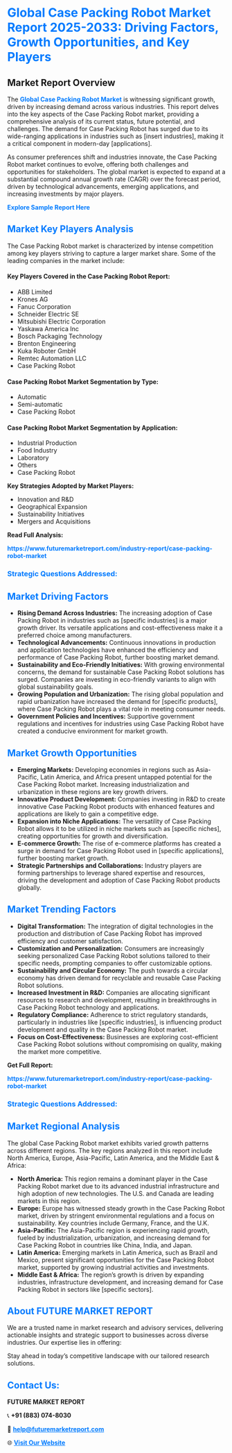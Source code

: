 <h1 style="color: #007BFF;">Global Case Packing Robot Market Report 2025-2033: Driving Factors, Growth Opportunities, and Key Players</h1>

<section id="overview">
<h2>Market Report Overview</h2>
<p>The <a href="https://www.futuremarketreport.com/industry-report/case-packing-robot-market" style="color: #007BFF; text-decoration: none;"><strong>Global Case Packing Robot Market</strong></a> is witnessing significant growth, driven by increasing demand across various industries. This report delves into the key aspects of the Case Packing Robot market, providing a comprehensive analysis of its current status, future potential, and challenges. The demand for Case Packing Robot has surged due to its wide-ranging applications in industries such as [insert industries], making it a critical component in modern-day [applications].</p>
<p>As consumer preferences shift and industries innovate, the Case Packing Robot market continues to evolve, offering both challenges and opportunities for stakeholders. The global market is expected to expand at a substantial compound annual growth rate (CAGR) over the forecast period, driven by technological advancements, emerging applications, and increasing investments by major players.</p>
</section>

<section id="overview">
<p><a href="https://www.futuremarketreport.com/request-sample/reportId=99262" style="color: #007BFF; text-decoration: none;"><strong>Explore Sample Report Here</strong></a></p>
</section>

<section id="key-players">
<h2 style="color: #007BFF;">Market Key Players Analysis</h2>
<p>The Case Packing Robot market is characterized by intense competition among key players striving to capture a larger market share. Some of the leading companies in the market include:</p>
<h4>Key Players Covered in the Case Packing Robot Report:</h4>
<ul><li>ABB Limited</li><li>Krones AG</li><li>Fanuc Corporation</li><li>Schneider Electric SE</li><li>Mitsubishi Electric Corporation</li><li>Yaskawa America Inc</li><li>Bosch Packaging Technology</li><li>Brenton Engineering</li><li>Kuka Roboter GmbH</li><li>Remtec Automation LLC</li><li>Case Packing Robot</li></ul>
<h4>Case Packing Robot Market Segmentation by Type:</h4>
<ul><li>Automatic</li><li>Semi-automatic</li><li>Case Packing Robot</li></ul>

<h4>Case Packing Robot Market Segmentation by Application:</h4>
<ul><li>Industrial Production</li><li>Food Industry</li><li>Laboratory</li><li>Others</li><li>Case Packing Robot</li></ul>
<p><strong>Key Strategies Adopted by Market Players:</strong></p>
<ul>
<li>Innovation and R&D</li>
<li>Geographical Expansion</li>
<li>Sustainability Initiatives</li>
<li>Mergers and Acquisitions</li>
</ul>
</section>

<section>
<p><strong>Read Full Analysis: </strong></p><a href="https://www.futuremarketreport.com/industry-report/case-packing-robot-market" style="color: #007BFF; text-decoration: none;"><strong>https://www.futuremarketreport.com/industry-report/case-packing-robot-market</strong></a>
<h3 style="color: #007BFF;">Strategic Questions Addressed:</h3>
</section>

<section id="driving-factors">
<h2 style="color: #007BFF;">Market Driving Factors</h2>
<ul>
<li><strong>Rising Demand Across Industries:</strong> The increasing adoption of Case Packing Robot in industries such as [specific industries] is a major growth driver. Its versatile applications and cost-effectiveness make it a preferred choice among manufacturers.</li>
<li><strong>Technological Advancements:</strong> Continuous innovations in production and application technologies have enhanced the efficiency and performance of Case Packing Robot, further boosting market demand.</li>
<li><strong>Sustainability and Eco-Friendly Initiatives:</strong> With growing environmental concerns, the demand for sustainable Case Packing Robot solutions has surged. Companies are investing in eco-friendly variants to align with global sustainability goals.</li>
<li><strong>Growing Population and Urbanization:</strong> The rising global population and rapid urbanization have increased the demand for [specific products], where Case Packing Robot plays a vital role in meeting consumer needs.</li>
<li><strong>Government Policies and Incentives:</strong> Supportive government regulations and incentives for industries using Case Packing Robot have created a conducive environment for market growth.</li>
</ul>
</section>

<section id="growth-opportunities">
<h2 style="color: #007BFF;">Market Growth Opportunities</h2>
<ul>
<li><strong>Emerging Markets:</strong> Developing economies in regions such as Asia-Pacific, Latin America, and Africa present untapped potential for the Case Packing Robot market. Increasing industrialization and urbanization in these regions are key growth drivers.</li>
<li><strong>Innovative Product Development:</strong> Companies investing in R&D to create innovative Case Packing Robot products with enhanced features and applications are likely to gain a competitive edge.</li>
<li><strong>Expansion into Niche Applications:</strong> The versatility of Case Packing Robot allows it to be utilized in niche markets such as [specific niches], creating opportunities for growth and diversification.</li>
<li><strong>E-commerce Growth:</strong> The rise of e-commerce platforms has created a surge in demand for Case Packing Robot used in [specific applications], further boosting market growth.</li>
<li><strong>Strategic Partnerships and Collaborations:</strong> Industry players are forming partnerships to leverage shared expertise and resources, driving the development and adoption of Case Packing Robot products globally.</li>
</ul>
</section>

<section id="trending-factors">
<h2 style="color: #007BFF;">Market Trending Factors</h2>
<ul>
<li><strong>Digital Transformation:</strong> The integration of digital technologies in the production and distribution of Case Packing Robot has improved efficiency and customer satisfaction.</li>
<li><strong>Customization and Personalization:</strong> Consumers are increasingly seeking personalized Case Packing Robot solutions tailored to their specific needs, prompting companies to offer customizable options.</li>
<li><strong>Sustainability and Circular Economy:</strong> The push towards a circular economy has driven demand for recyclable and reusable Case Packing Robot solutions.</li>
<li><strong>Increased Investment in R&D:</strong> Companies are allocating significant resources to research and development, resulting in breakthroughs in Case Packing Robot technology and applications.</li>
<li><strong>Regulatory Compliance:</strong> Adherence to strict regulatory standards, particularly in industries like [specific industries], is influencing product development and quality in the Case Packing Robot market.</li>
<li><strong>Focus on Cost-Effectiveness:</strong> Businesses are exploring cost-efficient Case Packing Robot solutions without compromising on quality, making the market more competitive.</li>
</ul>
</section>

<section>
<p><strong>Get Full Report: </strong></p><a href="https://www.futuremarketreport.com/industry-report/case-packing-robot-market" style="color: #007BFF; text-decoration: none;"><strong>https://www.futuremarketreport.com/industry-report/case-packing-robot-market</strong></a>
<h3 style="color: #007BFF;">Strategic Questions Addressed:</h3>
</section>


<section id="regional-analysis">
<h2 style="color: #007BFF;">Market Regional Analysis</h2>
<p>The global Case Packing Robot market exhibits varied growth patterns across different regions. The key regions analyzed in this report include North America, Europe, Asia-Pacific, Latin America, and the Middle East & Africa:</p>
<ul>
<li><strong>North America:</strong> This region remains a dominant player in the Case Packing Robot market due to its advanced industrial infrastructure and high adoption of new technologies. The U.S. and Canada are leading markets in this region.</li>
<li><strong>Europe:</strong> Europe has witnessed steady growth in the Case Packing Robot market, driven by stringent environmental regulations and a focus on sustainability. Key countries include Germany, France, and the U.K.</li>
<li><strong>Asia-Pacific:</strong> The Asia-Pacific region is experiencing rapid growth, fueled by industrialization, urbanization, and increasing demand for Case Packing Robot in countries like China, India, and Japan.</li>
<li><strong>Latin America:</strong> Emerging markets in Latin America, such as Brazil and Mexico, present significant opportunities for the Case Packing Robot market, supported by growing industrial activities and investments.</li>
<li><strong>Middle East & Africa:</strong> The region’s growth is driven by expanding industries, infrastructure development, and increasing demand for Case Packing Robot in sectors like [specific sectors].</li>
</ul>
</section>

<footer>
<h2 style="color: #007BFF;">About FUTURE MARKET REPORT</h2>
<p>We are a trusted name in market research and advisory services, delivering actionable insights and strategic support to businesses across diverse industries. Our expertise lies in offering:</p>

<p>Stay ahead in today’s competitive landscape with our tailored research solutions.</p>

<h2 style="color: #007BFF;">Contact Us:</h2>
<p><strong>FUTURE MARKET REPORT</strong></p>
<p>📞 <strong>+91 (883) 074-8030</strong></p>
<p>📧 <strong><a href="mailto:help@futuremarketreport.com" style="color: #007BFF;">help@futuremarketreport.com</a></strong></p>
<p>🌐 <strong><a href="https://www.futuremarketreport.com/" style="color: #007BFF;">Visit Our Website</a></strong></p>
</footer>